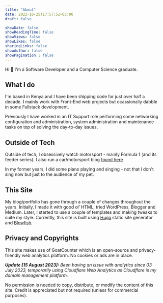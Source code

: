 ```yaml
---
title: "About"
date: 2022-10-25T17:57:52+03:00
draft: false

showDate: false
showReadingTime: false
showViews: false
showLikes: false
sharingLinks: false
showAuthor: false
showPagination : false
---
```


Hi 👋 I'm a Software Developer and a Computer Science graduate.

## What I do

I'm based in Kenya and I have been shipping code for just over half a decade. I mainly work with Front-End web projects but ocassionally dabble in some Fullstack development.

Previously I have worked in an IT Support role performing some networking configuration and administration, system administration and maintenance tasks on top of solving the day-to-day issues.

## Outside of Tech

Outside of tech, I obsessively watch motorsport - mainly Formula 1 (and its feeder series). I also run a car/motorsport blog [found here][drivetalks]

In my former years, I did some piano playing and singing - not that I don't sing now but just to the audience of my pet.

## This Site 

My blog/portfolio has gone through a couple of changes throughout the years. Initially, I made it with good ol' HTML, tried WordPress, Blogger and Medium. Later, I started to use a couple of templates and making tweaks to suite my style. Currently, this site is built using [Hugo][hugo] static site generator and [Blowfish][blowfish]. 

## Privacy and Copyrights

This site makes use of GoatCounter which is an open-source and privacy-friendly web analytics platform. No cookies or ads are in place.

_**Update [15 August 2023]:** Been having an issue with analytics since 03 July 2023, temporarily using Cloudflare Web Analytics as Cloudflare is my domain management platform._

No permission is needed to copy, distribute, or modify the content of this site. Credit is appreciated but not required (unless for commercial purposes).

<!-- organise alphabetically -->
[blowfish]: https://blowfish.page/ "A powerful, lightweight theme for Hugo built with Tailwind CSS."
[dart]: https://dart.dev "A client-optimized language for fast apps on any platform"
[drivetalks]: https://auto.insidemordecai.com "A car/motorsport blog "
[flutter]: https://flutter.dev "An open-source cross-platform UI software development kit created by Google."
[hugo]: https://gohugo.io/ "The world’s fastest framework for building websites"
[themarkup]: https://themarkup.org/blacklight?url=insidemordecai.com " A Real-Time Website Privacy Inspector"
